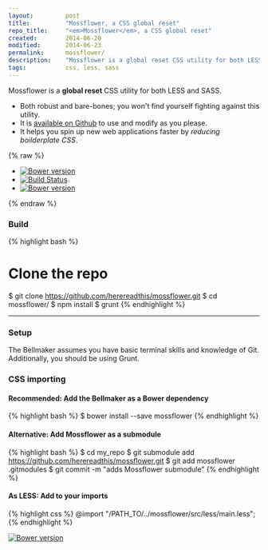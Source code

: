 ```yaml
---
layout:     	post
title:      	"Mossflower, a CSS global reset"
repo_title:     "<em>Mossflower</em>, a CSS global reset"
created:       	2014-06-20
modified:		2014-06-23
permalink:  	mossflower/
description:	"Mossflower is a global reset CSS utility for both LESS and SASS to help you spin up new websites."
tags:       	css, less, sass
---
```


Mossflower is a **global reset** CSS utility for both LESS and SASS.

* Both robust and bare-bones; you won't find yourself fighting against this utility.
* It is [available on Github](https://github.com/herereadthis/mossflower) to use and modify as you please.
* It helps you spin up new web applications faster by *reducing boilderplate CSS*.
<!--more-->

{% raw %}
<ul id="github_badges" class="sunflash_navmenu">
	<li><a href="http://badge.fury.io/bo/mossflower">
			<img alt="Bower version" src="https://badge.fury.io/bo/mossflower.svg" />
		</a></li>
	<li><a href="http://travis-ci.org/herereadthis/mossflower">
			<img alt="Build Status" src="https://secure.travis-ci.org/herereadthis/mossflower.svg?branch=master" />
		</a></li>
	<li><a href="https://david-dm.org/herereadthis/mossflower#info=devDependencies">
			<img alt="Bower version" src="https://david-dm.org/herereadthis/mossflower/dev-status.svg" />
		</a></li>
</ul>
{% endraw %}

### Build

{% highlight bash %}
# Clone the repo
$ git clone https://github.com/herereadthis/mossflower.git
$ cd mossflower/
$ npm install
$ grunt
{% endhighlight %}

----------------------------

### Setup

The Bellmaker assumes you have basic terminal skills and knowledge of Git. Additionally, you should be using Grunt.

### CSS importing

#### Recommended: Add the Bellmaker as a Bower dependency

{% highlight bash %}
$ bower install --save mossflower
{% endhighlight %}

#### Alternative: Add Mossflower as a submodule

{% highlight bash %}
$ cd my_repo
$ git submodule add https://github.com/herereadthis/mossflower.git
$ git add mossflower .gitmodules
$ git commit -m "adds Mossflower submodule"
{% endhighlight %}

#### As LESS: Add to your imports

{% highlight css %}
@import "/PATH_TO/../mossflower/src/less/main.less";
{% endhighlight %}



[![Bower version](https://badge.fury.io/bo/mossflower.svg)](http://badge.fury.io/bo/mossflower)
